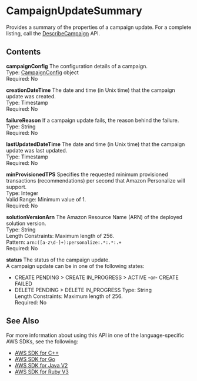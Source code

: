 # CampaignUpdateSummary<a name="API_CampaignUpdateSummary"></a>

Provides a summary of the properties of a campaign update\. For a complete listing, call the [DescribeCampaign](API_DescribeCampaign.md) API\.

## Contents<a name="API_CampaignUpdateSummary_Contents"></a>

 **campaignConfig**   <a name="personalize-Type-CampaignUpdateSummary-campaignConfig"></a>
The configuration details of a campaign\.  
Type: [CampaignConfig](API_CampaignConfig.md) object  
Required: No

 **creationDateTime**   <a name="personalize-Type-CampaignUpdateSummary-creationDateTime"></a>
The date and time \(in Unix time\) that the campaign update was created\.  
Type: Timestamp  
Required: No

 **failureReason**   <a name="personalize-Type-CampaignUpdateSummary-failureReason"></a>
If a campaign update fails, the reason behind the failure\.  
Type: String  
Required: No

 **lastUpdatedDateTime**   <a name="personalize-Type-CampaignUpdateSummary-lastUpdatedDateTime"></a>
The date and time \(in Unix time\) that the campaign update was last updated\.  
Type: Timestamp  
Required: No

 **minProvisionedTPS**   <a name="personalize-Type-CampaignUpdateSummary-minProvisionedTPS"></a>
Specifies the requested minimum provisioned transactions \(recommendations\) per second that Amazon Personalize will support\.  
Type: Integer  
Valid Range: Minimum value of 1\.  
Required: No

 **solutionVersionArn**   <a name="personalize-Type-CampaignUpdateSummary-solutionVersionArn"></a>
The Amazon Resource Name \(ARN\) of the deployed solution version\.  
Type: String  
Length Constraints: Maximum length of 256\.  
Pattern: `arn:([a-z\d-]+):personalize:.*:.*:.+`   
Required: No

 **status**   <a name="personalize-Type-CampaignUpdateSummary-status"></a>
The status of the campaign update\.  
A campaign update can be in one of the following states:  
+ CREATE PENDING > CREATE IN\_PROGRESS > ACTIVE \-or\- CREATE FAILED
+ DELETE PENDING > DELETE IN\_PROGRESS
Type: String  
Length Constraints: Maximum length of 256\.  
Required: No

## See Also<a name="API_CampaignUpdateSummary_SeeAlso"></a>

For more information about using this API in one of the language\-specific AWS SDKs, see the following:
+  [AWS SDK for C\+\+](https://docs.aws.amazon.com/goto/SdkForCpp/personalize-2018-05-22/CampaignUpdateSummary) 
+  [AWS SDK for Go](https://docs.aws.amazon.com/goto/SdkForGoV1/personalize-2018-05-22/CampaignUpdateSummary) 
+  [AWS SDK for Java V2](https://docs.aws.amazon.com/goto/SdkForJavaV2/personalize-2018-05-22/CampaignUpdateSummary) 
+  [AWS SDK for Ruby V3](https://docs.aws.amazon.com/goto/SdkForRubyV3/personalize-2018-05-22/CampaignUpdateSummary) 
